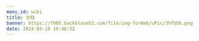 ```yaml
---
menu_id: wiki
title: 文档
banner: https://f005.backblazeb2.com/file/img-forWeb/uPic/3hfUUh.png
date: 2024-03-18 19:46:52
---
```


